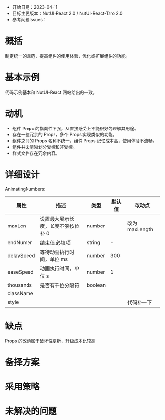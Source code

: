 - 开始日期：2023-04-11
- 目标主要版本：NutUI-React 2.0 / NutUI-React-Taro 2.0
- 参考问题Issues：

# 概括

制定统一的规范，提高组件的使用体验，优化或扩展组件的功能。


# 基本示例

代码示例基本和 NutUI-React 网站给出的一致。


# 动机

- 组件 Props 的指向性不强，从直接感受上不能很好的理解其用途。
- 存在一些冗余的 Props，多个 Props 实现类似的功能。
- 组件之间的 Props 名称不统一，组件 Props 记忆成本高，使用体验不流畅。
- 组件并未清晰划分受控和非受控。
- 样式文件存在冗余内容。


# 详细设计


AnimatingNumbers:

| 属性 | 描述 | 类型 | 默认值 | 改动点 |
| --- | --- | --- | --- | --- |
| maxLen | 设置最大展示长度，长度不够按位补 0 | number |  | 改为maxLength |
| endNumer | 结束值,必填项 | string | - |  |
| delaySpeed | 等待动画执行时间，单位 ms | number | 300 |  |
| easeSpeed | 动画执行时间，单位 s | number | 1 |  |
| thousands | 是否有千位分隔符 | boolean |  |  |
| className |  |  |  |  |
| style |  |  |  | 代码补一下 |


# 缺点

Props 的改动属于破坏性更新，升级成本比较高

# 备择方案


# 采用策略


# 未解决的问题

